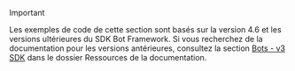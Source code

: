 > [!Important]
> Les exemples de code de cette section sont basés sur la version 4.6 et les versions ultérieures du SDK Bot Framework. Si vous recherchez de la documentation pour les versions antérieures, consultez la section [Bots - v3 SDK](~/resources/bot-v3/bots-overview.md) dans le dossier Ressources de la documentation.
